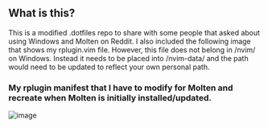 ## What is this?
This is a modified .dotfiles repo to share with some people that asked about using Windows and Molten on Reddit. I also included the following image that shows my rplugin.vim file. However, this file does not belong in /nvim/ on Windows. Instead it needs to be placed into /nvim-data/ and the path would need to be updated to reflect your own personal path.


### My rplugin manifest that I have to modify for Molten and recreate when Molten is initially installed/updated.

![image](https://github.com/akthe-at/.dotfiles/assets/105152139/428c32dc-8db2-4984-81ae-6bcca4cb9cac)
